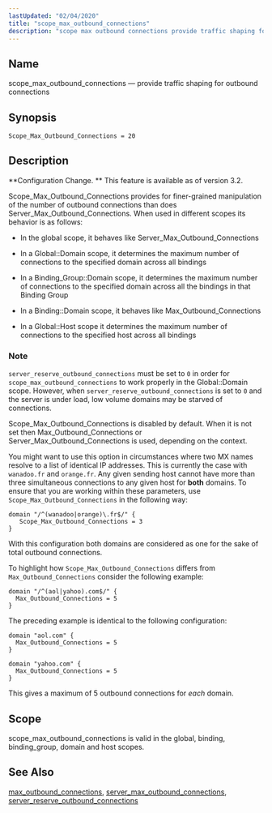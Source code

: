 ```yaml
---
lastUpdated: "02/04/2020"
title: "scope_max_outbound_connections"
description: "scope max outbound connections provide traffic shaping for outbound connections Scope Max Outbound Connections 20 Configuration Change This feature is available as of version 3 2 Scope Max Outbound Connections provides for finer grained manipulation of the number of outbound connections than does Server Max Outbound Connections When used in..."
---
```


<a name="conf.ref.scope_max_outbound_connections"></a> 
## Name

scope_max_outbound_connections — provide traffic shaping for outbound connections

## Synopsis

`Scope_Max_Outbound_Connections = 20`

<a name="idp11569232"></a> 
## Description

**Configuration Change. ** This feature is available as of version 3.2.

Scope_Max_Outbound_Connections provides for finer-grained manipulation of the number of outbound connections than does Server_Max_Outbound_Connections. When used in different scopes its behavior is as follows:

*   In the global scope, it behaves like Server_Max_Outbound_Connections

*   In a Global::Domain scope, it determines the maximum number of connections to the specified domain across all bindings

*   In a Binding_Group::Domain scope, it determines the maximum number of connections to the specified domain across all the bindings in that Binding Group

*   In a Binding::Domain scope, it behaves like Max_Outbound_Connections

*   In a Global::Host scope it determines the maximum number of connections to the specified host across all bindings

### Note

`server_reserve_outbound_connections` must be set to `0` in order for `scope_max_outbound_connections` to work properly in the Global::Domain scope. However, when `server_reserve_outbound_connections` is set to `0` and the server is under load, low volume domains may be starved of connections.

Scope_Max_Outbound_Connections is disabled by default. When it is not set then Max_Outbound_Connections or Server_Max_Outbound_Connections is used, depending on the context.

You might want to use this option in circumstances where two MX names resolve to a list of identical IP addresses. This is currently the case with `wanadoo.fr` and `orange.fr`. Any given sending host cannot have more than three simultaneous connections to any given host for **both** domains. To ensure that you are working within these parameters, use `Scope_Max_Outbound_Connections` in the following way:

```
domain "/^(wanadoo|orange)\.fr$/" {
   Scope_Max_Outbound_Connections = 3
}
```

With this configuration both domains are considered as one for the sake of total outbound connections.

To highlight how `Scope_Max_Outbound_Connections` differs from `Max_Outbound_Connections` consider the following example:

```
domain "/^(aol|yahoo).com$/" {
  Max_Outbound_Connections = 5
}
```

The preceding example is identical to the following configuration:

```
domain "aol.com" {
  Max_Outbound_Connections = 5
}

domain "yahoo.com" {
  Max_Outbound_Connections = 5
}
```

This gives a maximum of 5 outbound connections for *each* domain.

<a name="idp11590464"></a> 
## Scope

scope_max_outbound_connections is valid in the global, binding, binding_group, domain and host scopes.

<a name="idp11592176"></a> 
## See Also

[max_outbound_connections](/momentum/3/3-reference/3-reference-conf-ref-max-outbound-connections), [server_max_outbound_connections](/momentum/3/3-reference/3-reference-conf-ref-server-max-outbound-connections), [server_reserve_outbound_connections](/momentum/3/3-reference/3-reference-conf-ref-server-reserve-outbound-connections)